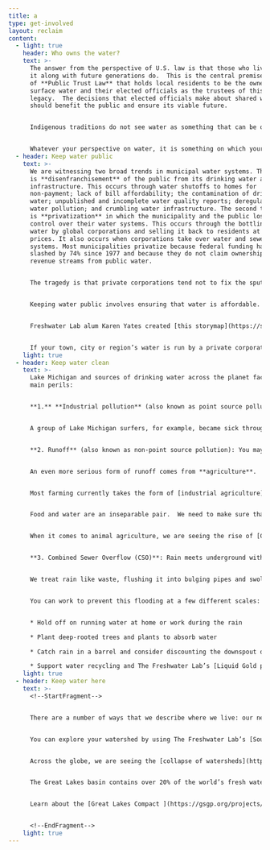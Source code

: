 ```yaml
---
title: a
type: get-involved
layout: reclaim
content:
  - light: true
    header: Who owns the water?
    text: >-
      The answer from the perspective of U.S. law is that those who live around
      it along with future generations do.  This is the central premise
      of **Public Trust Law** that holds local residents to be the owners of
      surface water and their elected officials as the trustees of this valuable
      legacy.  The decisions that elected officials make about shared water
      should benefit the public and ensure its viable future.


      Indigenous traditions do not see water as something that can be owned by the public or by anyone else.  Instead water is a life-giving mother and a relative who sustains you and whose health you treat with great care.  From this perspective, water, fish, trees and other living things are relatives who should not be harmed or commodified.


      Whatever your perspective on water, it is something on which your life depends and your community requires for self-protection and future possibilities.  By reclaiming it, you can assert your right or your relationship with water and engage ways of preserving it and adopting practices of mutual benefit.
  - header: Keep water public
    text: >-
      We are witnessing two broad trends in municipal water systems. The first
      is **disenfranchisement** of the public from its drinking water and sewer
      infrastructure. This occurs through water shutoffs to homes for
      non-payment; lack of bill affordability; the contamination of drinking
      water; unpublished and incomplete water quality reports; deregulation of
      water pollution; and crumbling water infrastructure. The second trend
      is **privatization** in which the municipality and the public loses
      control over their water systems. This occurs through the bottling of
      water by global corporations and selling it back to residents at inflated
      prices. It also occurs when corporations take over water and sewer
      systems. Most municipalities privatize because federal funding has been
      slashed by 74% since 1977 and because they do not claim ownership of the
      revenue streams from public water.


      The tragedy is that private corporations tend not to fix the sputtering systems.  They often run them into the ground leaving residents with higher bills, less public accountability and lead pipe crises (often from transitions to ‘cheaper’ sources of water, [as happened in University Park, Illinois in 2019](https://www.chicagotribune.com/suburbs/daily-southtown/ct-sta-university-park-water-quality-response-st-0929-20200928-vmntvcqmtnbrxgxurdq5bdcwgu-story.html)). Worst of all, the municipality loses significant revenue as the corporations reap record profits. For example, as the State of Illinois faces massive budget shortfalls, the private corporation (Illinois) American Water has achieved an all-time high of profit shares.  This is, in part, due to laws that enable water corporations to increase their profits by acquiring new water and wastewater systems. Listen to [The Water Chronicles](https://feeds.buzzsprout.com/1041286.rss) podcast for a deep dive into water privatization in Illinois.


      Keeping water public involves ensuring that water is affordable. Advocate for a water affordability plan in your city or town. [We the People Detroit](https://detroitmi.gov/Portals/0/docs/DWSD/BRPA%20Presentation.pdf), [US Water Alliance](http://uswateralliance.org/wec), [Food and Water Watch](https://www.foodandwaterwatch.org/campaign/public-water-all) can all help in understanding and creating a water affordability plan.


      Freshwater Lab alum Karen Yates created [this storymap](https://storymaps.arcgis.com/stories/991376fea3994bcf984eb3ba6991c740) to understand The Water For All Ordinance in Chicago.


      If your town, city or region’s water is run by a private corporation, then you can join the push to [remunicipalize water systems](https://www.youtube.com/watch?v=BlSM1TPm_k8), which means bringing  them back under public control. This has been [done successfully](http://www.remunicipalisation.org/front/page/home) in cities around the world, consistently leading to savings for both municipalities and their water customers. [It often brings other social benefits](https://www.municipalservicesproject.org/remunicipalization), including improved public accountability and transparency, more equitable water access and increased investment in water system safety.
    light: true
  - header: Keep water clean
    text: >-
      Lake Michigan and sources of drinking water across the planet face three
      main perils:


      **1.** **Industrial pollution** (also known as point source pollution): pours in through a pipe or when a factory or refinery malfunctions and spills.  The Clean Water Act limits the piped pollution that factories can dump in water.  Although we are rarely informed of them, spills are fairly frequent.  This can lead to chemical exposure and public health risks about which the public knows little.


      A group of Lake Michigan surfers, for example, became sick through exposure to hexavalent chromium from an U.S. Steel factory spill.  They took matters into their own hands and [initiated a struggle with the corporation to limit its pollution of Lake Michigan](https://www.surfrider.org/coastal-blog/entry/surfrider-holds-u.s.-steel-accountable-for-lake-michigan-pollution).  


      **2. Runoff** (also known as non-point source pollution): You may have noticed the changing nature of rainstorms.  Due to climate change, precipitation can take the form of a rain event in which a high volume of rain falls in a short period of time and overwhelms the built environment.  Think of the trash and the oil slicks on the street, rain can wash this into your drinking water. 


      An even more serious form of runoff comes from **agriculture**.


      Most farming currently takes the form of [industrial agriculture](http://freshwaterstories.com/stories/farming/) which looks to eke the highest yield and profits out of the lowest investment.  This occurs largely through the application of fertilizers that spur growth with concentrated nitrogen and phosphorus.  As the building blocks of life, nitrogen and phosphorus cause plants to grow rapidly.  When the rain carries them into bodies of water, they [fuel harmful algal blooms](https://www.epa.gov/nutrientpollution/harmful-algal-blooms) that can make water undrinkable and inaccessible.


      Food and water are an inseparable pair.  We need to make sure that what we eat doesn’t poison what we drink.  Insist that the farms whose runoff flows to your water use cover crops, new techniques for applying phosphorus and rotating crop mixes. In particular, encourage farmers around you to be certified as responsible stewards by programs like the [4-R Nutrient Stewardship Certification in Ohio](https://4rcertified.org/how/) or the [Michigan Agriculture Environmental Assurance Program (MAEAP)](http://www.maeap.org/), which are designed to certify farmers for using practices that protect water quality and environmental quality.


      When it comes to animal agriculture, we are seeing the rise of [Combined Area Feeding Operations ](https://www.sierraclub.org/michigan/why-are-cafos-bad)(CAFOs) where meat and dairy products are produced by concentrating the highest number of animals in the smallest area.  In order to keep yields high, these animals are often pumped with antibiotics and steroids.  Furthermore, untreated animal urine and feces run into rivers and lakes, contaminating drinking water and contributing to harmful algal blooms.  Consider adopting a plant-based or vegetarian diet or reducing the amount of animal products that you consume.  You can also [learn more about CAFOs](https://www.sierraclub.org/michigan/why-are-cafos-bad#water) and advocate to [keep CAFOs out of your watershed](https://www.sierraclub.org/michigan/how-stop-approval-new-cafo).


      **3. Combined Sewer Overflow (CSO)**: Rain meets underground with the water used in homes and businesses when there is a combined sewer system like in Chicago.  When all the water sent down the drain meets with water from a rain event, it can quickly exceed the caverns and quarries built to hold it.  There is nowhere else for the water to go but up into streets and basements or out through outfall pipes into the river and lake.  During severe rain events, a plume of untreated sewage feathers out from the Chicago River into the Lake Michigan water supply.


      We treat rain like waste, flushing it into bulging pipes and swollen rivers.  With nowhere to go, water backs up causing costly flooding and FEMA claims. We could direct this water to recycling plants, treat it to drinking-water standards, then supply it to American farms, factories and data cooling centers in the regions that need it most.  We can join flooded cities and struggling farms together in a common solution.  We can create tens of thousands of jobs not only in building the plants and the supply pipes, but also in clean industry.  Recycling water can generate clean energy and make minerals available that can be turned into usable products.


      You can work to prevent this flooding at a few different scales:


      * Hold off on running water at home or work during the rain

      * Plant deep-rooted trees and plants to absorb water

      * Catch rain in a barrel and consider discounting the downspout of your home

      * Support water recycling and The Freshwater Lab’s [Liquid Gold plan](http://www.freshwaterlab.org/water-recycling)
    light: true
  - header: Keep water here
    text: >-
      <!--StartFragment-->


      There are a number of ways that we describe where we live: our neighborhood, our city, our state or our country.  Such descriptions of place follow lines of property, zoning and transportation. You might also consider your place in terms of watershed.  A watershed or basin is the interconnected water, land, species and cultures defined by the way rain drains across landscapes. Residents of a given watershed have shared interests in keeping their drinking water as safe as possible, ensuring the health of their soil and protecting the survival of species.


      You can explore your watershed by using The Freshwater Lab’s [Source-Path-People tool](http://freshwaterstories.com/get-involved/).


      Across the globe, we are seeing the [collapse of watersheds](https://www.nytimes.com/2021/08/27/sunday-review/colorado-river-drying-up.html?searchResultPosition=2) due to climate change and over extraction.  Along with keeping an eye on the quality of your water, pay attention to water quantity.  Which sectors receive the biggest piece of the water pie? Which communities receive the least amount of water at the highest cost?  If water use persists at current rates, then how much will be left in five, ten or fifty years?


      The Great Lakes basin contains over 20% of the world’s fresh water, but it is not immune to depletion.  The Great Lakes Compact oversees how much water is allowed to leave the Great Lakes basin.  The Compact is a vital piece of legislation that protects the interests of Great Lakes residents.  It requires support and engagement as water continues to leave the region in plastic bottles that benefit large beverage corporations rather than local communities and climate emergency leaves a growing number of people with unstable water supplies.


      Learn about the [Great Lakes Compact ](https://gsgp.org/projects/water-management/great-lakes-agreement-and-compact/)and share how it can be implemented and improved in the future.


      <!--EndFragment-->
    light: true
---
```

